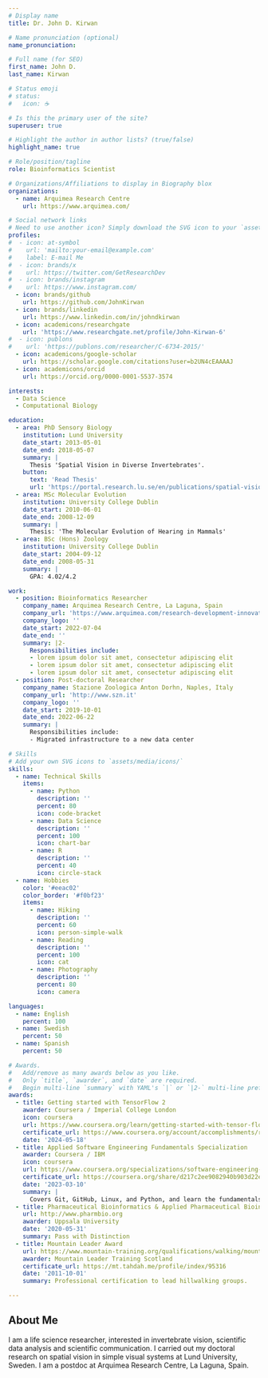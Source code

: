 ```yaml
---
# Display name
title: Dr. John D. Kirwan

# Name pronunciation (optional)
name_pronunciation: 

# Full name (for SEO)
first_name: John D.
last_name: Kirwan

# Status emoji
# status:
#   icon: ☕️

# Is this the primary user of the site?
superuser: true

# Highlight the author in author lists? (true/false)
highlight_name: true

# Role/position/tagline
role: Bioinformatics Scientist

# Organizations/Affiliations to display in Biography blox
organizations:
  - name: Arquimea Research Centre
    url: https://www.arquimea.com/

# Social network links
# Need to use another icon? Simply download the SVG icon to your `assets/media/icons/` folder.
profiles:
#  - icon: at-symbol
#    url: 'mailto:your-email@example.com'
#    label: E-mail Me
#  - icon: brands/x
#    url: https://twitter.com/GetResearchDev
#  - icon: brands/instagram
#    url: https://www.instagram.com/
  - icon: brands/github
    url: https://github.com/JohnKirwan
  - icon: brands/linkedin
    url: https://www.linkedin.com/in/johndkirwan
  - icon: academicons/researchgate
    url: 'https://www.researchgate.net/profile/John-Kirwan-6'
#  - icon: publons
#    url: 'https://publons.com/researcher/C-6734-2015/'
  - icon: academicons/google-scholar
    url: https://scholar.google.com/citations?user=b2UN4cEAAAAJ
  - icon: academicons/orcid
    url: https://orcid.org/0000-0001-5537-3574

interests:
  - Data Science
  - Computational Biology

education:
  - area: PhD Sensory Biology
    institution: Lund University
    date_start: 2013-05-01
    date_end: 2018-05-07
    summary: |
      Thesis 'Spatial Vision in Diverse Invertebrates'.
    button:
      text: 'Read Thesis'
      url: 'https://portal.research.lu.se/en/publications/spatial-vision-in-diverse-invertebrates'
  - area: MSc Molecular Evolution
    institution: University College Dublin
    date_start: 2010-06-01
    date_end: 2008-12-09
    summary: |
      Thesis: 'The Molecular Evolution of Hearing in Mammals'
  - area: BSc (Hons) Zoology
    institution: University College Dublin
    date_start: 2004-09-12
    date_end: 2008-05-31
    summary: |
      GPA: 4.02/4.2

work:
  - position: Bioinformatics Researcher
    company_name: Arquimea Research Centre, La Laguna, Spain
    company_url: 'https://www.arquimea.com/research-development-innovation/research-center/'
    company_logo: ''
    date_start: 2022-07-04
    date_end: ''
    summary: |2-
      Responsibilities include:
      - lorem ipsum dolor sit amet, consectetur adipiscing elit
      - lorem ipsum dolor sit amet, consectetur adipiscing elit
      - lorem ipsum dolor sit amet, consectetur adipiscing elit
  - position: Post-doctoral Researcher
    company_name: Stazione Zoologica Anton Dorhn, Naples, Italy
    company_url: 'http://www.szn.it'
    company_logo: ''
    date_start: 2019-10-01
    date_end: 2022-06-22
    summary: |
      Responsibilities include:
      - Migrated infrastructure to a new data center

# Skills
# Add your own SVG icons to `assets/media/icons/`
skills:
  - name: Technical Skills
    items:
      - name: Python
        description: ''
        percent: 80
        icon: code-bracket
      - name: Data Science
        description: ''
        percent: 100
        icon: chart-bar
      - name: R
        description: ''
        percent: 40
        icon: circle-stack
  - name: Hobbies
    color: '#eeac02'
    color_border: '#f0bf23'
    items:
      - name: Hiking
        description: ''
        percent: 60
        icon: person-simple-walk
      - name: Reading
        description: ''
        percent: 100
        icon: cat
      - name: Photography
        description: ''
        percent: 80
        icon: camera

languages:
  - name: English
    percent: 100
  - name: Swedish
    percent: 50
  - name: Spanish
    percent: 50

# Awards.
#   Add/remove as many awards below as you like.
#   Only `title`, `awarder`, and `date` are required.
#   Begin multi-line `summary` with YAML's `|` or `|2-` multi-line prefix and indent 2 spaces below.
awards:
  - title: Getting started with TensorFlow 2
    awarder: Coursera / Imperial College London
    icon: coursera
    url: https://www.coursera.org/learn/getting-started-with-tensor-flow2
    certificate_url: https://www.coursera.org/account/accomplishments/records/WGHN9M3Y2Q7S
    date: '2024-05-18'
  - title: Applied Software Engineering Fundamentals Specialization
    awarder: Coursera / IBM
    icon: coursera
    url: https://www.coursera.org/specializations/software-engineering-fundamentals
    certificate_url: https://coursera.org/share/d217c2ee9082940b903d22e46d3e8062
    date: '2023-03-10'
    summary: |
      Covers Git, GitHub, Linux, and Python, and learn the fundamentals of Software Engineering.
  - title: Pharmaceutical Bioinformatics & Applied Pharmaceutical Bioinformatics
    url: http://www.pharmbio.org
    awarder: Uppsala University
    date: '2020-05-31'
    summary: Pass with Distinction
  - title: Mountain Leader Award
    url: https://www.mountain-training.org/qualifications/walking/mountain-leader
    awarder: Mountain Leader Training Scotland
    certificate_url: https://mt.tahdah.me/profile/index/95316
    date: '2011-10-01'
    summary: Professional certification to lead hillwalking groups.

---
```


## About Me

I am a life science researcher, interested in invertebrate vision, scientific data analysis and scientific communication. I carried out my doctoral research on spatial vision in simple visual systems at Lund University, Sweden. I am a postdoc at Arquimea Research Centre, La Laguna, Spain.
